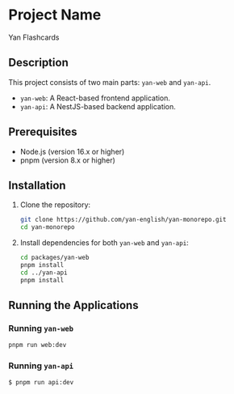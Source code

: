 # Project Name
Yan Flashcards
## Description
This project consists of two main parts: `yan-web` and `yan-api`.

- `yan-web`: A React-based frontend application.
- `yan-api`: A NestJS-based backend application.

## Prerequisites
- Node.js (version 16.x or higher)
- pnpm (version 8.x or higher)

## Installation
1. Clone the repository:
    ```sh
    git clone https://github.com/yan-english/yan-monorepo.git
    cd yan-monorepo
    ```

2. Install dependencies for both `yan-web` and `yan-api`:
    ```sh
    cd packages/yan-web
    pnpm install
    cd ../yan-api
    pnpm install
    ```

## Running the Applications

### Running `yan-web`
```bash
pnpm run web:dev
```

### Running `yan-api`
```bash
$ pnpm run api:dev
```

